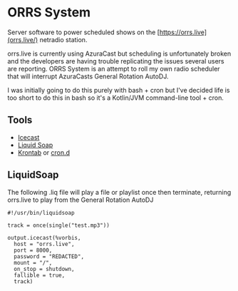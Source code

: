 # ORRS System

Server software to power scheduled shows on the [https://orrs.live](orrs.live/) netradio station. 

orrs.live is currently using AzuraCast but scheduling is unfortunately broken and the developers are having trouble replicating the issues several users are reporting. ORRS System is an attempt to roll my own radio scheduler that will interrupt AzuraCasts General Rotation AutoDJ. 

I was initially going to do this purely with bash + cron but I've decided life is too short to do this in bash so it's a Kotlin/JVM command-line tool + cron.

## Tools

* [Icecast](https://icecast.org/)
* [Liquid Soap](https://www.liquidsoap.info/) 
* [Krontab](https://insanusmokrassar.github.io/krontab/) or [cron.d](https://help.ubuntu.com/community/CronHowto)

## LiquidSoap

The following .liq file will play a file or playlist once then terminate, returning orrs.live to play from the General Rotation AutoDJ

```
#!/usr/bin/liquidsoap

track = once(single("test.mp3"))

output.icecast(%vorbis,
  host = "orrs.live", 
  port = 8000,
  password = "REDACTED", 
  mount = "/",
  on_stop = shutdown,
  fallible = true,
  track)
```
